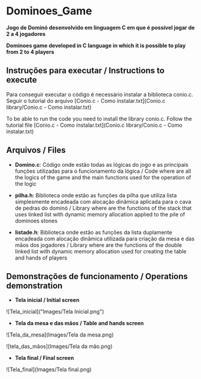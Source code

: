 # Dominoes_Game
**Jogo de Dominó desenvolvido em linguagem C em que é possível jogar de 2 a 4 jogadores**

**Dominoes game developed in C language in which it is possible to play from 2 to 4 players**

## Instruções para executar / Instructions to execute 
Para conseguir executar o código é necessário instalar a biblioteca conio.c. Seguir o tutorial do arquivo [Conio.c - Como instalar.txt](Conio.c library/Conio.c - Como instalar.txt) 

To be able to run the code you need to install the library conio.c. Follow the tutorial file [Conio.c - Como instalar.txt](Conio.c library/Conio.c - Como instalar.txt)

## Arquivos / Files
- **Domino.c**: Código onde estão todas as lógicas do jogo e as principais funções utilizadas para o funcionamento da lógica / Code where are all the logics of the game and the main functions used for the operation of the logic 

- **pilha.h**: Biblioteca onde estão as funções da pilha que utiliza lista simplesmente encadeada com alocação dinâmica aplicada para o cava de pedras do dominó / Library where are the functions of the stack that uses linked list with dynamic memory allocation applied to the pile of dominoes stones

- **listade.h**: Biblioteca onde estão as funções da lista duplamente encadeada com alocação dinâmica utilizada para criação da mesa e das mãos dos jogadores / Library where are the functions of the double linked list with dynamic memory allocation used for creating the table and hands of players

## Demonstrações de funcionamento / Operations demonstration
- **Tela inicial / Initial screen**

![Tela_inicial]("Images/Tela Inicial.png")

- **Tela da mesa e das mãos / Table and hands screen**

![Tela_da_mesa](Images/Tela da mesa.png)

![tela_das_mãos](Images/Tela da mão.png)

- **Tela final / Final screen**

![Tela_final](Images/Tela final.png)
